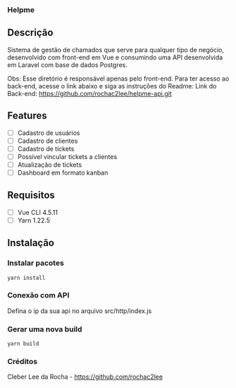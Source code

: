 ### Helpme

## Descrição

Sistema de gestão de chamados que serve para qualquer tipo de negócio, desenvolvido com front-end em Vue e consumindo uma API desenvolvida em Laravel com base de dados Postgres.

Obs: Esse diretório é responsável apenas pelo front-end. Para ter acesso ao back-end, acesse o link abaixo e siga as instruções do Readme:
Link do Back-end: https://github.com/rochac2lee/helpme-api.git

## Features

* [ ] Cadastro de usuários
* [ ] Cadastro de clientes
* [ ] Cadastro de tickets
* [ ] Possível vincular tickets a clientes
* [ ] Atualização de tickets
* [ ] Dashboard em formato kanban

## Requisitos

* [ ] Vue CLI 4.5.11
* [ ] Yarn 1.22.5

## Instalação

### Instalar pacotes

```
yarn install
```

### Conexão com API 

Defina o ip da sua api no arquivo src/http/index.js

### Gerar uma nova build

```
yarn build
```

### Créditos

Cleber Lee da Rocha - https://github.com/rochac2lee 
